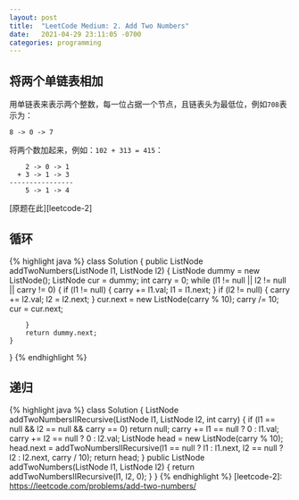 ```yaml
---
layout: post
title:  "LeetCode Medium: 2. Add Two Numbers"
date:   2021-04-29 23:11:05 -0700
categories: programming
---
```

## 将两个单链表相加
用单链表来表示两个整数，每一位占据一个节点，且链表头为最低位，例如`708`表示为：
```
8 -> 0 -> 7
```
将两个数加起来，例如：`102 + 313 = 415`：
```
    2 -> 0 -> 1
  + 3 -> 1 -> 3
----------------
    5 -> 1 -> 4
```
[原题在此][leetcode-2]
## 循环
{% highlight java %}
class Solution {
    public ListNode addTwoNumbers(ListNode l1, ListNode l2) {
        ListNode dummy = new ListNode();
        ListNode cur = dummy;
        int carry = 0;
        while (l1 != null || l2 != null || carry != 0) {
            if (l1 != null) {
                carry += l1.val;
                l1 = l1.next;
            }
            if (l2 != null) {
                carry += l2.val;
                l2 = l2.next;
            }
            cur.next = new ListNode(carry % 10);
            carry /= 10;
            cur = cur.next;

        }
        return dummy.next;
    }
}
{% endhighlight %}

## 递归
{% highlight java %}
class Solution {
    ListNode addTwoNumbersIIRecursive(ListNode l1, ListNode l2, int carry) {
        if (l1 == null && l2 == null && carry == 0)
            return null;
        carry += l1 == null ? 0 : l1.val;
        carry += l2 == null ? 0 : l2.val;
        ListNode head = new ListNode(carry % 10);
        head.next = addTwoNumbersIIRecursive(l1 == null ? l1 : l1.next, l2 == null ? l2 : l2.next, carry / 10);
        return head;
    }
    public ListNode addTwoNumbers(ListNode l1, ListNode l2) {
        return addTwoNumbersIIRecursive(l1, l2, 0);
    }
}
{% endhighlight %}
[leetcode-2]: https://leetcode.com/problems/add-two-numbers/
